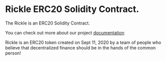 # Rickle ERC20 Solidity Contract.

The Rickle is an ERC20 Solidity Contract.

You can check out more about our project [documentation](https://github.com/Official-Rickle/docs)

Rickle is an ERC20 token created on Sept 11, 2020 by a team of people who believe that decentralized finance should be in the hands of the common person!
